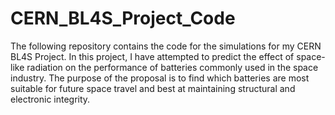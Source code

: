 # CERN_BL4S_Project_Code
The following repository contains the code for the simulations for my CERN BL4S Project. In this project, I have attempted to predict the effect of space-like radiation on the performance of batteries commonly used in the space industry. The purpose of the proposal is to find which batteries are most suitable for future space travel and best at maintaining structural and electronic integrity.
